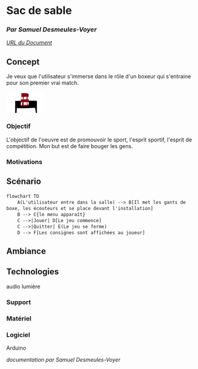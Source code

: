 # Sac de sable

### *Par Samuel Desmeules-Voyer*

*[URL du Document](https://samesthumain.github.io/#/)*

## Concept
Je veux que l'utilisateur s'immerse dans le rôle d'un boxeur qui s'entraine pour son premier vrai match.

<img src="./images/sac_de_sable.png" alt="sac de sable" width="100"/>

### Objectif
L'objectif de l'oeuvre est de promouvoir le sport, l'esprit sportif, l'esprit de compétition.
Mon but est de faire bouger les gens.

### Motivations



## Scénario

```mermaid
flowchart TD
    A(L'utilisateur entre dans la salle) --> B[Il met les gants de boxe, les écouteurs et se place devant l'installation]
    B --> C{le menu apparaît}
    C -->|Jouer| D[Le jeu commence]
    C -->|Quitter| E(Le jeu se ferme)
    D --> F[Les consignes sont affichées au joueur]

```

## Ambiance

## Technologies

audio
lumière
### Support

### Matériel

### Logiciel
Arduino

*documentation par Samuel Desmeules-Voyer*
